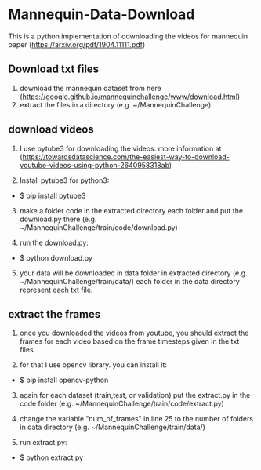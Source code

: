 # Mannequin-Data-Download

This is a python implementation of downloading the videos for mannequin paper (https://arxiv.org/pdf/1904.11111.pdf)

## Download txt files
1. download the mannequin dataset from here (https://google.github.io/mannequinchallenge/www/download.html)
2. extract the files in a directory (e.g. ~/MannequinChallenge)

## download videos
1. I use pytube3 for downloading the videos. more information at (https://towardsdatascience.com/the-easiest-way-to-download-youtube-videos-using-python-2640958318ab)

2. Install pytube3 for python3:
- $ pip install pytube3

3. make a folder code in the extracted directory each folder and put the download.py there (e.g. ~/MannequinChallenge/train/code/download.py)

4. run the download.py:
- $ python download.py

5. your data will be downloaded in data folder in extracted directory (e.g. ~/MannequinChallenge/train/data/)
each folder in the data directory represent each txt file.

## extract the frames
1. once you downloaded the videos from youtube, you should extract the frames for each video based on the frame timesteps given in the txt files.

2. for that I use opencv library. you can install it:
- $ pip install opencv-python

3. again for each dataset (train,test, or validation) put the extract.py in the code folder (e.g. ~/MannequinChallenge/train/code/extract.py)

4. change the variable "num_of_frames" in line 25 to the number of folders in data directory (e.g. ~/MannequinChallenge/train/data/)

5. run extract.py:
- $ python extract.py
